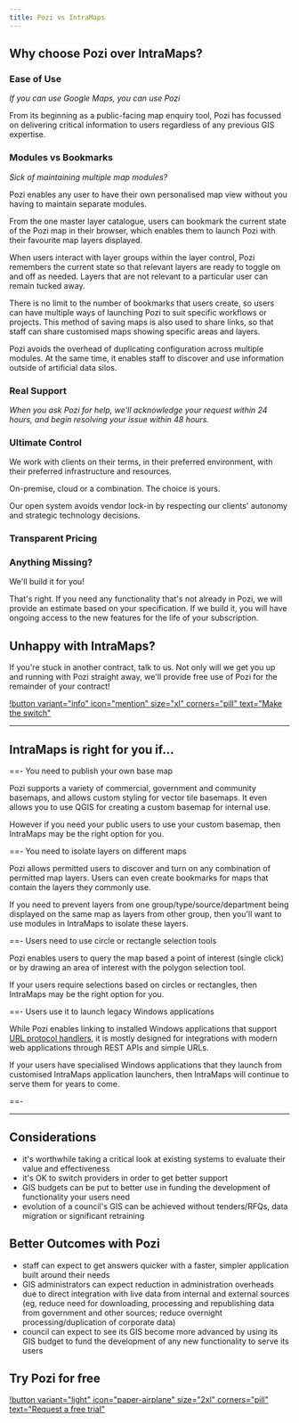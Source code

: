 ```yaml
---
title: Pozi vs IntraMaps
---
```


## Why choose Pozi over IntraMaps?

### Ease of Use

*If you can use Google Maps, you can use Pozi*

From its beginning as a public-facing map enquiry tool, Pozi has focussed on delivering critical information to users regardless of any previous GIS expertise.

### Modules vs Bookmarks

*Sick of maintaining multiple map modules?*

Pozi enables any user to have their own personalised map view without you having to maintain separate modules.

From the one master layer catalogue, users can bookmark the current state of the Pozi map in their browser, which enables them to launch Pozi with their favourite map layers displayed.

When users interact with layer groups within the layer control, Pozi remembers the current state so that relevant layers are ready to toggle on and off as needed. Layers that are not relevant to a particular user can remain tucked away.

There is no limit to the number of bookmarks that users create, so users can have multiple ways of launching Pozi to suit specific workflows or projects. This method of saving maps is also used to share links, so that staff can share customised maps showing specific areas and layers.

Pozi avoids the overhead of duplicating configuration across multiple modules. At the same time, it enables staff to discover and use information outside of artificial data silos.

### Real Support

*When you ask Pozi for help, we'll acknowledge your request within 24 hours, and begin resolving your issue within 48 hours.*

### Ultimate Control

We work with clients on their terms, in their preferred environment, with their preferred infrastructure and resources.

On-premise, cloud or a combination. The choice is yours.

Our open system avoids vendor lock-in by respecting our clients' autonomy and strategic technology decisions.

### Transparent Pricing

### Anything Missing?

We'll build it for you!

That's right. If you need any functionality that's not already in Pozi, we will provide an estimate based on your specification. If we build it, you will have ongoing access to the new features for the life of your subscription.

## Unhappy with IntraMaps?

If you're stuck in another contract, talk to us. Not only will we get you up and running with Pozi straight away, we'll provide free use of Pozi for the remainder of your contract!

[!button variant="info" icon="mention" size="xl" corners="pill" text="Make the switch"](/contact/)

---

## IntraMaps is right for you if...

==- You need to publish your own base map

Pozi supports a variety of commercial, government and community basemaps, and allows custom styling for vector tile basemaps. It even allows you to use QGIS for creating a custom basemap for internal use.

However if you need your public users to use your custom basemap, then IntraMaps may be the right option for you.

==- You need to isolate layers on different maps

Pozi allows permitted users to discover and turn on any combination of permitted map layers. Users can even create bookmarks for maps that contain the layers they commonly use.

If you need to prevent layers from one group/type/source/department being displayed on the same map as layers from other group, then you'll want to use modules in IntraMaps to isolate these layers.

==- Users need to use circle or rectangle selection tools

Pozi enables users to query the map based a point of interest (single click) or by drawing an area of interest with the polygon selection tool.

If your users require selections based on circles or rectangles, then IntraMaps may be the right option for you.

==- Users use it to launch legacy Windows applications

While Pozi enables linking to installed Windows applications that support [URL protocol handlers](/tags/url-protocol-handler/), it is mostly designed for integrations with modern web applications through REST APIs and simple URLs.

If your users have specialised Windows applications that they launch from customised IntraMaps application launchers, then IntraMaps will continue to serve them for years to come.

==-

---

## Considerations

* it's worthwhile taking a critical look at existing systems to evaluate their value and effectiveness
* it's OK to switch providers in order to get better support
* GIS budgets can be put to better use in funding the development of functionality your users need
* evolution of a council's GIS can be achieved without tenders/RFQs, data migration or significant retraining

## Better Outcomes with Pozi

* staff can expect to get answers quicker with a faster, simpler application built around their needs
* GIS administrators can expect reduction in administration overheads due to direct integration with live data from internal and external sources (eg, reduce need for downloading, processing and republishing data from government and other sources; reduce overnight processing/duplication of corporate data)
* council can expect to see its GIS become more advanced by using its GIS budget to fund the development of any new functionality to serve its users

## Try Pozi for free 

[!button variant="light" icon="paper-airplane" size="2xl" corners="pill" text="Request a free trial"](/trial/)
